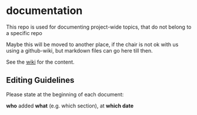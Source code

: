 # documentation

This repo is used for documenting project-wide topics, that do not belong to a specific repo

Maybe this will be moved to another place, if the chair is not ok with us using a github-wiki, but markdown files can go here till then.

See the [wiki](https://github.com/OpenData-tu/documentation/wiki) for the content.

## Editing Guidelines

Please state at the beginning of each document:

**who** added **what** (e.g. which section), at **which date**
